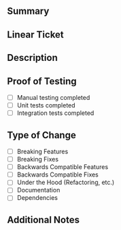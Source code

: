 ## Summary

<!-- Provide a concise description of the changes made in this PR -->

## Linear Ticket

<!-- Add the URL to the Linear ticket associated with this PR -->

## Description

<!-- Explain in detail what changes were made and why they were necessary -->

## Proof of Testing

<!-- Describe the testing you've conducted and attach screenshots or logs if applicable -->

- [ ] Manual testing completed
- [ ] Unit tests completed
- [ ] Integration tests completed

## Type of Change

<!-- Check the box that best describes this PR -->

- [ ] Breaking Features
- [ ] Breaking Fixes
- [ ] Backwards Compatible Features
- [ ] Backwards Compatible Fixes
- [ ] Under the Hood (Refactoring, etc.)
- [ ] Documentation
- [ ] Dependencies

## Additional Notes

<!-- Add any other information about the PR here -->
